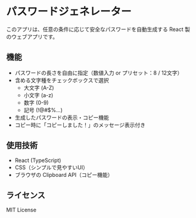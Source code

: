 # パスワードジェネレーター

このアプリは、任意の条件に応じて安全なパスワードを自動生成する React 製のウェブアプリです。

## 機能

- パスワードの長さを自由に指定（数値入力 or プリセット：8 / 12文字）
- 含める文字種をチェックボックスで選択
  - 大文字 (A-Z)
  - 小文字 (a-z)
  - 数字 (0-9)
  - 記号 (!@#$%...)
- 生成したパスワードの表示・コピー機能
- コピー時に「コピーしました！」のメッセージ表示付き

## 使用技術

- React (TypeScript)
- CSS（シンプルで見やすいUI）
- ブラウザの Clipboard API（コピー機能）

## ライセンス
MIT License
